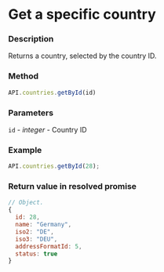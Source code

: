 # Get a specific country

### Description

Returns a country, selected by the country ID.

### Method
```js
API.countries.getById(id)
```

### Parameters

`id` - *integer* - Country ID

### Example

```js
API.countries.getById(28);
```

### Return value in resolved promise

```js
// Object.
{
  id: 28,
  name: "Germany",
  iso2: "DE",
  iso3: "DEU",
  addressFormatId: 5,
  status: true
}
```
